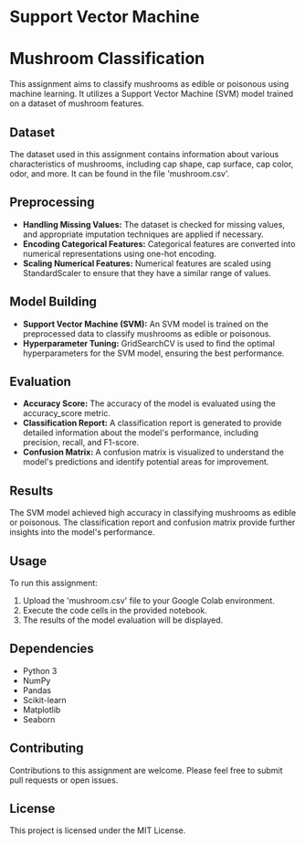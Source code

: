 # Support Vector Machine
# Mushroom Classification

This assignment aims to classify mushrooms as edible or poisonous using machine learning. It utilizes a Support Vector Machine (SVM) model trained on a dataset of mushroom features.

## Dataset

The dataset used in this assignment contains information about various characteristics of mushrooms, including cap shape, cap surface, cap color, odor, and more. It can be found in the file 'mushroom.csv'.

## Preprocessing

- **Handling Missing Values:** The dataset is checked for missing values, and appropriate imputation techniques are applied if necessary.
- **Encoding Categorical Features:** Categorical features are converted into numerical representations using one-hot encoding.
- **Scaling Numerical Features:** Numerical features are scaled using StandardScaler to ensure that they have a similar range of values.

## Model Building

- **Support Vector Machine (SVM):** An SVM model is trained on the preprocessed data to classify mushrooms as edible or poisonous.
- **Hyperparameter Tuning:** GridSearchCV is used to find the optimal hyperparameters for the SVM model, ensuring the best performance.

## Evaluation

- **Accuracy Score:** The accuracy of the model is evaluated using the accuracy_score metric.
- **Classification Report:** A classification report is generated to provide detailed information about the model's performance, including precision, recall, and F1-score.
- **Confusion Matrix:** A confusion matrix is visualized to understand the model's predictions and identify potential areas for improvement.

## Results

The SVM model achieved high accuracy in classifying mushrooms as edible or poisonous. The classification report and confusion matrix provide further insights into the model's performance.

## Usage

To run this assignment:

1. Upload the 'mushroom.csv' file to your Google Colab environment.
2. Execute the code cells in the provided notebook.
3. The results of the model evaluation will be displayed.

## Dependencies

- Python 3
- NumPy
- Pandas
- Scikit-learn
- Matplotlib
- Seaborn

## Contributing

Contributions to this assignment are welcome. Please feel free to submit pull requests or open issues.

## License

This project is licensed under the MIT License.

